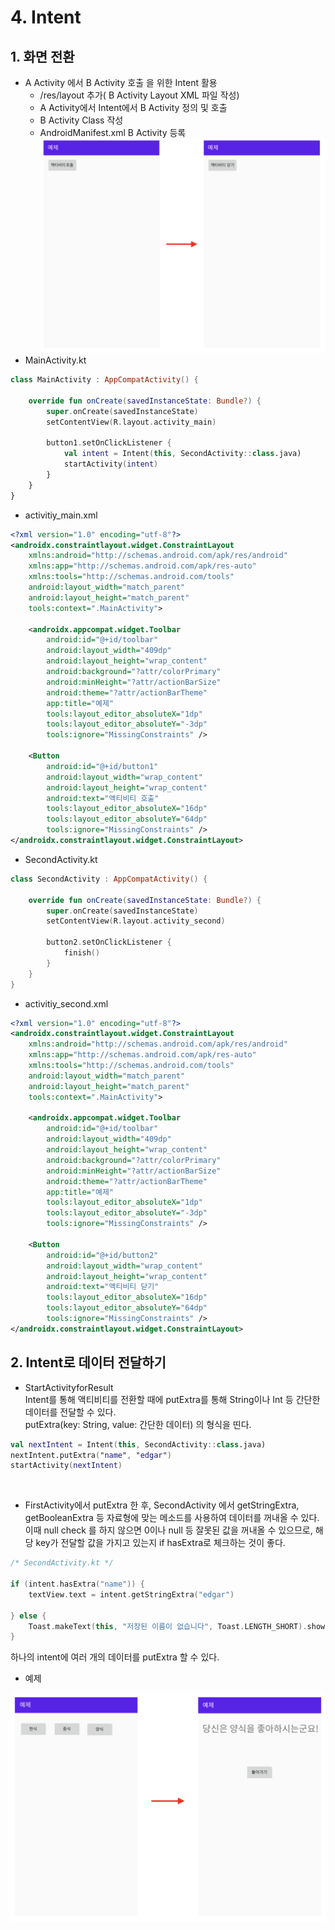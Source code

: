 # 4. Intent
## 1. 화면 전환
- A Activity 에서 B Activity 호출 을 위한 Intent 활용
  * /res/layout 추가( B Activity Layout XML 파일 작성)
  * A Activity에서 Intent에서 B Activity 정의 및 호출
  * B Activity Class 작성
  * AndroidManifest.xml B Activity 등록
![img](./Images/4/1.png)
- MainActivity.kt
```kotlin
class MainActivity : AppCompatActivity() {

    override fun onCreate(savedInstanceState: Bundle?) {
        super.onCreate(savedInstanceState)
        setContentView(R.layout.activity_main)

        button1.setOnClickListener {
            val intent = Intent(this, SecondActivity::class.java)
            startActivity(intent)
        }
    }
}
```

- activitiy_main.xml
```xml
<?xml version="1.0" encoding="utf-8"?>
<androidx.constraintlayout.widget.ConstraintLayout
    xmlns:android="http://schemas.android.com/apk/res/android"
    xmlns:app="http://schemas.android.com/apk/res-auto"
    xmlns:tools="http://schemas.android.com/tools"
    android:layout_width="match_parent"
    android:layout_height="match_parent"
    tools:context=".MainActivity">

    <androidx.appcompat.widget.Toolbar
        android:id="@+id/toolbar"
        android:layout_width="409dp"
        android:layout_height="wrap_content"
        android:background="?attr/colorPrimary"
        android:minHeight="?attr/actionBarSize"
        android:theme="?attr/actionBarTheme"
        app:title="예제"
        tools:layout_editor_absoluteX="1dp"
        tools:layout_editor_absoluteY="-3dp"
        tools:ignore="MissingConstraints" />

    <Button
        android:id="@+id/button1"
        android:layout_width="wrap_content"
        android:layout_height="wrap_content"
        android:text="액티비티 호출"
        tools:layout_editor_absoluteX="16dp"
        tools:layout_editor_absoluteY="64dp"
        tools:ignore="MissingConstraints" />
</androidx.constraintlayout.widget.ConstraintLayout>
```


- SecondActivity.kt
```kotlin
class SecondActivity : AppCompatActivity() {

    override fun onCreate(savedInstanceState: Bundle?) {
        super.onCreate(savedInstanceState)
        setContentView(R.layout.activity_second)

        button2.setOnClickListener {
            finish()
        }
    }
}
```

- activitiy_second.xml
```xml
<?xml version="1.0" encoding="utf-8"?>
<androidx.constraintlayout.widget.ConstraintLayout
    xmlns:android="http://schemas.android.com/apk/res/android"
    xmlns:app="http://schemas.android.com/apk/res-auto"
    xmlns:tools="http://schemas.android.com/tools"
    android:layout_width="match_parent"
    android:layout_height="match_parent"
    tools:context=".MainActivity">

    <androidx.appcompat.widget.Toolbar
        android:id="@+id/toolbar"
        android:layout_width="409dp"
        android:layout_height="wrap_content"
        android:background="?attr/colorPrimary"
        android:minHeight="?attr/actionBarSize"
        android:theme="?attr/actionBarTheme"
        app:title="예제"
        tools:layout_editor_absoluteX="1dp"
        tools:layout_editor_absoluteY="-3dp"
        tools:ignore="MissingConstraints" />

    <Button
        android:id="@+id/button2"
        android:layout_width="wrap_content"
        android:layout_height="wrap_content"
        android:text="액티비티 닫기"
        tools:layout_editor_absoluteX="16dp"
        tools:layout_editor_absoluteY="64dp"
        tools:ignore="MissingConstraints" />
</androidx.constraintlayout.widget.ConstraintLayout>
```

## 2. Intent로 데이터 전달하기
- StartActivityforResult<br>
  Intent를 통해 액티비티를 전환할 때에 putExtra를 통해 String이나 Int 등 간단한 데이터를 전달할 수 있다.<br>
  putExtra(key: String, value: 간단한 데이터) 의 형식을 띤다.

```kotlin
val nextIntent = Intent(this, SecondActivity::class.java)
nextIntent.putExtra("name", "edgar")
startActivity(nextIntent)
```
<br>

- FirstActivity에서 putExtra 한 후, SecondActivity 에서 getStringExtra, getBooleanExtra 등 자료형에 맞는 메소드를 사용하여 데이터를 꺼내올 수 있다. 이때 null check 를 하지 않으면 0이나 null 등 잘못된 값을 꺼내올 수 있으므로, 해당 key가 전달할 값을 가지고 있는지 if hasExtra로 체크하는 것이 좋다.

```kotlin
/* SecondActivity.kt */

if (intent.hasExtra("name")) {
    textView.text = intent.getStringExtra("edgar")  

} else {
    Toast.makeText(this, "저장된 이름이 없습니다", Toast.LENGTH_SHORT).show()
}
```
하나의 intent에 여러 개의 데이터를 putExtra 할 수 있다.



- 예제
  
![img](./Images/4/2.png)